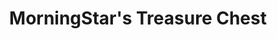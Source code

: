 ---
title: "MorningStar's Treasure Chest"
url: /new-lenox/morningstars-treasure-chest/
shop: Gebrauchtwaren
---